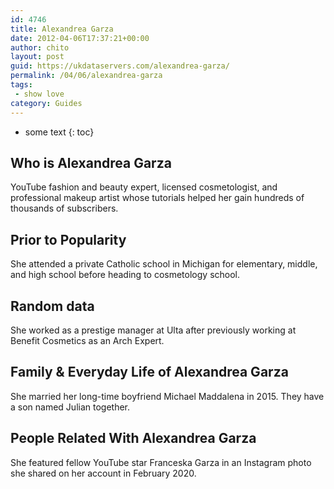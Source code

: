 ```yaml
---
id: 4746
title: Alexandrea Garza
date: 2012-04-06T17:37:21+00:00
author: chito
layout: post
guid: https://ukdataservers.com/alexandrea-garza/
permalink: /04/06/alexandrea-garza
tags:
 - show love
category: Guides
---
```


* some text
{: toc}
          
          
## Who is  Alexandrea Garza
                  
                  
                  
YouTube fashion and beauty expert, licensed cosmetologist, and professional makeup artist whose tutorials helped her gain hundreds of thousands of subscribers.
                  
                
                
                
## Prior to Popularity 
                  
                  
                  
She attended a private Catholic school in Michigan for elementary, middle, and high school before heading to cosmetology school.
                  
                
                
                
## Random data 
                  
                  
                  
She worked as a prestige manager at Ulta after previously working at Benefit Cosmetics as an Arch Expert.
                  
                
                
                
## Family & Everyday Life of Alexandrea Garza
                  
                  
                  
She married her long-time boyfriend Michael Maddalena in 2015. They have a son named Julian together.
                  
                
                
                
## People Related With  Alexandrea Garza
                  
                  
                  
She featured fellow YouTube star Franceska Garza in an Instagram photo she shared on her account in February 2020.
                  
                
              
            
          
          
          
    
    
  
